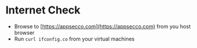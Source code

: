 # Internet Check

* Browse to [https://appsecco.com](https://appsecco.com) from you host browser
* Run `curl ifconfig.co` from your virtual machines